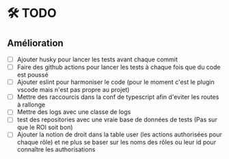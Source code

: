 # 🛠️ TODO

## Amélioration

- [ ] Ajouter husky pour lancer les tests avant chaque commit
- [ ] Faire des github actions pour lancer les tests à chaque fois que du code est poussé
- [ ] Ajouter eslint pour harmoniser le code (pour le moment c'est le plugin vscode mais n'est pas propre au projet)
- [ ] Mettre des raccourcis dans la conf de typescript afin d'eviter les routes à rallonge
- [ ] Mettre des logs avec une classe de logs
- [ ] test des repositories avec une vraie base de données de tests (Pas sur que le ROI soit bon)
- [ ] Ajouter la notion de droit dans la table user (les actions authorisées pour chaque rôle) et ne plus se baser sur les noms des rôles ou leur id pour connaître les authorisations